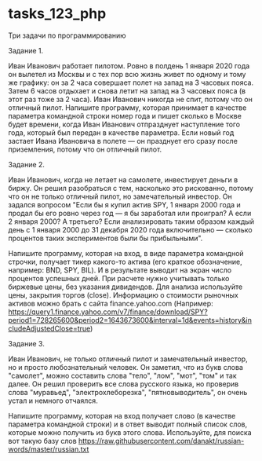 # tasks_123_php
Три задачи по программированию

Задание 1.

Иван Иванович работает пилотом. Ровно в полдень 1 января 2020 года он вылетел из Москвы и с тех пор всю жизнь живет по одному и тому же графику: он за 2 часа совершает полет на запад на 3 часовых пояса. Затем 6 часов отдыхает и снова летит на запад на 3 часовых пояса (в этот раз тоже за 2 часа). Иван Иванович никогда не спит, потому что он отличный пилот. Напишите программу, которая принимает в качестве параметра командной строки номер года и пишет сколько в Москве будет времени, когда Иван Иванович отпразднует наступление того года, который был передан в качестве параметра. Если новый год застает Ивана Ивановича в полете — он празднует его сразу после приземления, потому что он отличный пилот.

Задание 2.

Иван Иванович, когда не летает на самолете, инвестирует деньги в биржу. Он решил разобраться с тем, насколько это рискованно, потому что он не только отличный пилот, но замечательный инвестор. Он задался вопросом "Если бы я купил актив SPY, 1 января 2000 года и продал бы его ровно через год — я бы заработал или проиграл? А если 2 января 2000? А третьего? Если анализировать таким образом каждый день с 1 января 2000 до 31 декабря 2020 года включительно — сколько процентов таких экспериментов были бы прибыльными".

Напишите программу, которая на вход, в виде параметра командной строчки, получает тикер какого-то актива (его краткое обозначение, например: BND, SPY, BIL). И в результате выводит на экран число процентов успешных дней. При расчете нужно учитывать только биржевые цены, без указания дивидендов. Для анализа используйте цены, закрытия торгов (close). Информацию о стоимости рыночных активов можно брать с сайта finance.yahoo.com (Например: https://query1.finance.yahoo.com/v7/finance/download/SPY?period1=728265600&period2=1643673600&interval=1d&events=history&includeAdjustedClose=true)

Задание 3.

Иван Иванович, не только отличный пилот и замечательный инвестор, но и просто любознательный человек. Он заметил, что из букв слова "самолет", можно составить слова "тело", "лом", "мот", "том" и так далее. Он решил проверить все слова русского языка, но проверив слова "муравьед", "электрохлеборезка", "пятновыводитель", он очень устал и немного отчаялся.

Напишите программу, которая на вход получает слово (в качестве параметра командной строки) и в ответ выводит полный список слов, которые можно получить из букв этого слова. Используйте, для поиска вот такую базу слов https://raw.githubusercontent.com/danakt/russian-words/master/russian.txt
